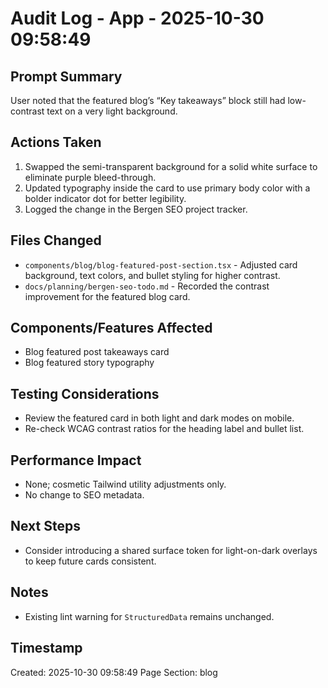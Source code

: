 # Audit Log - App - 2025-10-30 09:58:49

## Prompt Summary

User noted that the featured blog’s “Key takeaways” block still had low-contrast text on a very light background.

## Actions Taken

1. Swapped the semi-transparent background for a solid white surface to eliminate purple bleed-through.
2. Updated typography inside the card to use primary body color with a bolder indicator dot for better legibility.
3. Logged the change in the Bergen SEO project tracker.

## Files Changed

- `components/blog/blog-featured-post-section.tsx` - Adjusted card background, text colors, and bullet styling for higher contrast.
- `docs/planning/bergen-seo-todo.md` - Recorded the contrast improvement for the featured blog card.

## Components/Features Affected

- Blog featured post takeaways card
- Blog featured story typography

## Testing Considerations

- Review the featured card in both light and dark modes on mobile.
- Re-check WCAG contrast ratios for the heading label and bullet list.

## Performance Impact

- None; cosmetic Tailwind utility adjustments only.
- No change to SEO metadata.

## Next Steps

- Consider introducing a shared surface token for light-on-dark overlays to keep future cards consistent.

## Notes

- Existing lint warning for `StructuredData` remains unchanged.

## Timestamp

Created: 2025-10-30 09:58:49
Page Section: blog
